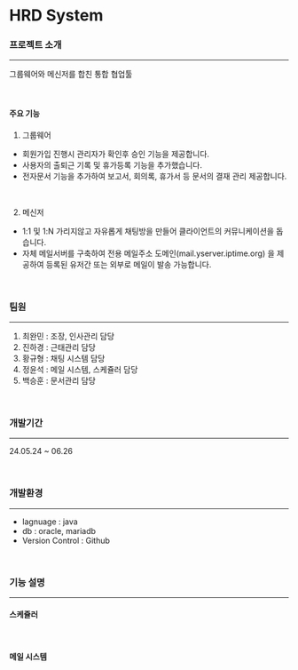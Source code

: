 # HRD System


### 프로젝트 소개
<hr>
그룹웨어와 메신저를 합친 통합 협업툴   

&nbsp;

#### 주요 기능

1. 그룹웨어

- 회원가입 진행시 관리자가 확인후 승인 기능을 제공합니다.
- 사용자의 출퇴근 기록 및 휴가등록 기능을 추가했습니다.
- 전자문서 기능을 추가하여 보고서, 회의록, 휴가서 등 문서의 결재 관리 제공합니다.

<br>

2. 메신저   
- 1:1 및 1:N 가리지않고 자유롭게 채팅방을 만들어 클라이언트의 커뮤니케이션을 돕습니다. <br>   
- 자체 메일서버를 구축하여 전용 메일주소 도메인(mail.yserver.iptime.org) 을 제공하여 등록된 유저간 또는 외부로 메일이 발송 가능합니다.



&nbsp;

### 팀원
<hr>

1. 최완민 : 조장, 인사관리 담당
2. 진하경 : 근태관리 담당
3. 황규형 : 채팅 시스템 담당
4. 정윤석 : 메일 시스템, 스케쥴러 담당
5. 백승훈 : 문서관리 담당

&nbsp;

### 개발기간
<hr>

24.05.24 ~ 06.26

&nbsp;

### 개발환경
<hr>

- lagnuage : java
- db       : oracle, mariadb
- Version Control : Github

&nbsp;

### 기능 설명
<hr>

#### 스케쥴러



<br>

#### 메일 시스템

